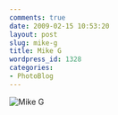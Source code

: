 ```yaml
---
comments: true
date: 2009-02-15 10:53:20
layout: post
slug: mike-g
title: Mike G
wordpress_id: 1328
categories:
- PhotoBlog
---
```


![Mike G](http://ryanfitzer.com/main/wp-content/uploads/2009/02/mike-g.jpg)
